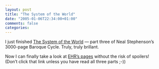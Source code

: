 ```yaml
---
layout: post
title: "The System of the World"
date: "2005-01-06T22:34:00+01:00"
comments: false
categories: 
---
```


<p>I just finished <a href="http://www.amazon.com/exec/obidos/tg/detail/-/0060523875/">The System of the World</a> &#8212; part three of Neal Stephenson&#8217;s 3000-page Baroque Cycle. Truly, truly brillant.</p>

<p>Now I can finally take a look at <a href="http://www.cafeaulait.org/systemoftheworld.html">EHR&#8217;s pages</a> without the risk of spoilers! (Don&#8217;t click that link unless you have read all three parts ;-))</p>


